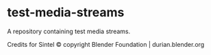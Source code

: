 # test-media-streams
A repository containing test media streams.

Credits for Sintel 
© copyright Blender Foundation | durian.blender.org
